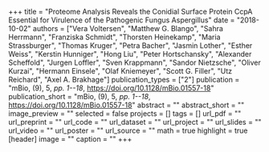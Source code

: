 +++
title = "Proteome Analysis Reveals the Conidial Surface Protein CcpA Essential for Virulence of the Pathogenic Fungus Aspergillus"
date = "2018-10-02"
authors = ["Vera Voltersen", "Matthew G. Blango", "Sahra Herrmann", "Franziska Schmidt", "Thorsten Heinekamp", "Maria Strassburger", "Thomas Kruger", "Petra Bacher", "Jasmin Lother", "Esther Weiss", "Kerstin Hunniger", "Hong Liu", "Peter Hortschansky", "Alexander Scheffold", "Jurgen Loffler", "Sven Krappmann", "Sandor Nietzsche", "Oliver Kurzai", "Hermann Einsele", "Olaf Kniemeyer", "Scott G. Filler", "Utz Reichard", "Axel A. Brakhage"]
publication_types = ["2"]
publication = "mBio, (9), 5, _pp. 1--18_, https://doi.org/10.1128/mBio.01557-18"
publication_short = "mBio, (9), 5, _pp. 1--18_, https://doi.org/10.1128/mBio.01557-18"
abstract = ""
abstract_short = ""
image_preview = ""
selected = false
projects = []
tags = []
url_pdf = ""
url_preprint = ""
url_code = ""
url_dataset = ""
url_project = ""
url_slides = ""
url_video = ""
url_poster = ""
url_source = ""
math = true
highlight = true
[header]
image = ""
caption = ""
+++

